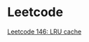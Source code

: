 # Leetcode
[Leetcode 146: LRU cache](https://yuminlee2.medium.com/leetcode-146-lru-cache-c96aed010ab2)
